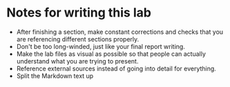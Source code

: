 # Notes for writing this lab

- After finishing a section, make constant corrections and checks that you are referencing different sections properly.
- Don't be too long-winded, just like your final report writing.
- Make the lab files as visual as possible so that people can actually understand what you are trying to present.
- Reference external sources instead of going into detail for everything.
- Split the Markdown text up